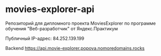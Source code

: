 # movies-explorer-api

Репозиторий для дипломного проекта MoviesExplorer по программе обучения "Веб-разработчик" от Яндекс.Практикум

Публичный IP-адрес: 84.252.139.199

Backend https://api.movie-explorer.popova.nomoredomains.rocks
